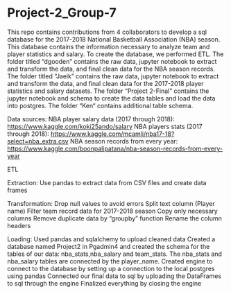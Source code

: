 # Project-2_Group-7
This repo contains contributions from 4 collaborators to develop a sql database for the 2017-2018 National Basketball Association (NBA) season. This database contains the information necessary to analyze team and player statistics and salary. To create the database, we performed ETL. The folder titled “dgooden” contains the raw data, jupyter notebook to extract and transform the data, and final clean data for the NBA season records. The folder titled “Jaeik” contains the raw data, jupyter notebook to extract and transform the data, and final clean data for the 2017-2018 player statistics and salary datasets. The folder “Project 2-Final” contains the jupyter notebook and schema to create the data tables and load the data into postgres. The folder “Ken“ contains additional table schema. 

Data sources: 
NBA player salary data (2017 through 2018): https://www.kaggle.com/koki25ando/salary
NBA players stats (2017 through 2018): https://www.kaggle.com/mcamli/nba17-18?select=nba_extra.csv
NBA season records from every year: https://www.kaggle.com/boonpalipatana/nba-season-records-from-every-year

ETL

Extraction:
Use pandas to extract data from CSV files and create data frames

Transformation:
Drop null values to avoid errors
Split text column (Player name)
Filter team record data for 2017-2018 season
Copy only necessary columns
Remove duplicate data by “groupby” function
Rename the column headers

Loading:
Used pandas and sqlalchemy to upload cleaned data 
Created a database named  Project2 in Pgadmin4 and created the schema for the tables of our data: nba_stats,nba_salary and team_stats. The nba_stats and nba_salary tables are connected by the player_name. 
Created engine to connect to the database by setting up a connection to the local postgres using pandas
Connected our final data  to sql by uploading the DataFrames to sql through the engine
Finalized everything by closing the engine
